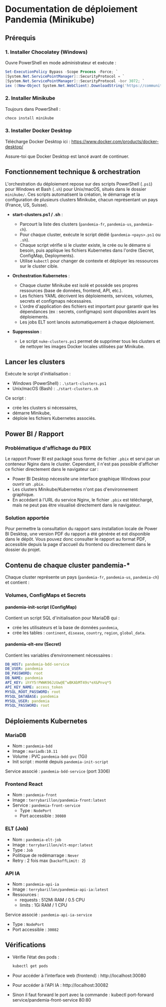 # Documentation de déploiement Pandemia (Minikube)

## Prérequis

### 1. Installer Chocolatey (Windows)
Ouvre PowerShell en mode administrateur et exécute :

```powershell
Set-ExecutionPolicy Bypass -Scope Process -Force; `
[System.Net.ServicePointManager]::SecurityProtocol = `
[System.Net.ServicePointManager]::SecurityProtocol -bor 3072; `
iex ((New-Object System.Net.WebClient).DownloadString('https://community.chocolatey.org/install.ps1'))
```

### 2. Installer Minikube
Toujours dans PowerShell :

```powershell
choco install minikube
```

### 3. Installer Docker Desktop
Télécharge Docker Desktop ici : https://www.docker.com/products/docker-desktop/

Assure-toi que Docker Desktop est lancé avant de continuer.

## Fonctionnement technique & orchestration

L'orchestration du déploiement repose sur des scripts PowerShell (`.ps1`) pour Windows et Bash (`.sh`) pour Unix/macOS, situés dans le dossier `minikube/`. Ces scripts automatisent la création, le démarrage et la configuration de plusieurs clusters Minikube, chacun représentant un pays (France, US, Suisse).

- **start-clusters.ps1 / .sh** :
  - Parcourt la liste des clusters (`pandemia-fr`, `pandemia-us`, `pandemia-ch`).
  - Pour chaque cluster, exécute le script dédié (`pandemia-<pays>.ps1` ou `.sh`).
  - Chaque script vérifie si le cluster existe, le crée ou le démarre si besoin, puis applique les fichiers Kubernetes dans l'ordre (Secret, ConfigMap, Deployments).
  - Utilise `kubectl` pour changer de contexte et déployer les ressources sur le cluster cible.

- **Orchestration Kubernetes** :
  - Chaque cluster Minikube est isolé et possède ses propres ressources (base de données, frontend, API, etc.).
  - Les fichiers YAML décrivent les déploiements, services, volumes, secrets et configmaps nécessaires.
  - L'ordre d'application des fichiers est important pour garantir que les dépendances (ex : secrets, configmaps) sont disponibles avant les déploiements.
  - Les jobs ELT sont lancés automatiquement à chaque déploiement.

- **Suppression** :
  - Le script `nuke-clusters.ps1` permet de supprimer tous les clusters et de nettoyer les images Docker locales utilisées par Minikube.

## Lancer les clusters

Exécute le script d'initialisation :

- Windows (PowerShell) : `.\start-clusters.ps1`
- Unix/macOS (Bash) : `./start-clusters.sh`

Ce script :
- crée les clusters si nécessaires,
- démarre Minikube,
- déploie les fichiers Kubernetes associés.

## Power BI / Rapport

### Problématique d'affichage du PBIX

Le rapport Power BI est packagé sous forme de fichier `.pbix` et servi par un conteneur Nginx dans le cluster. Cependant, il n'est pas possible d'afficher ce fichier directement dans le navigateur car :
- Power BI Desktop nécessite une interface graphique Windows pour ouvrir un `.pbix`.
- Les clusters Minikube/Kubernetes n'ont pas d'environnement graphique.
- En accédant à l'URL du service Nginx, le fichier `.pbix` est téléchargé, mais ne peut pas être visualisé directement dans le navigateur.

### Solution apportée

Pour permettre la consultation du rapport sans installation locale de Power BI Desktop, une version PDF du rapport a été générée et est disponible dans le dépôt. Vous pouvez donc consulter le rapport au format PDF, accessible depuis la page d'accueil du frontend ou directement dans le dossier du projet.

## Contenu de chaque cluster pandemia-*

Chaque cluster représente un pays (`pandemia-fr`, `pandemia-us`, `pandemia-ch`) et contient :

### Volumes, ConfigMaps et Secrets

#### pandemia-init-script (ConfigMap)
Contient un script SQL d'initialisation pour MariaDB qui :
- crée les utilisateurs et la base de données `pandemia`,
- crée les tables : `continent`, `disease`, `country`, `region`, `global_data`.

#### pandemia-elt-env (Secret)
Contient les variables d’environnement nécessaires :
```yaml
DB_HOST: pandemia-bdd-service
DB_USER: pandemia
DB_PASSWORD: root
DB_NAME: pandemia
API_KEY: ihYY5!PWWK96JzUw@E^wBKAbMT49s*eX&Pnvq*5
API_KEY_NAME: access_token
MYSQL_ROOT_PASSWORD: root
MYSQL_DATABASE: pandemia
MYSQL_USER: pandemia
MYSQL_PASSWORD: root
```

## Déploiements Kubernetes

### MariaDB

- Nom : `pandemia-bdd`
- Image : `mariadb:10.11`
- Volume : PVC `pandemia-bdd-pvc` (1Gi)
- Init script : monté depuis `pandemia-init-script`

Service associé : `pandemia-bdd-service` (port 3306)

### Frontend React

- Nom : `pandemia-front`
- Image : `terrybarillon/pandemia-front:latest`
- Service : `pandemia-front-service`
  - Type : `NodePort`
  - Port accessible : `30080`

### ELT (Job)

- Nom : `pandemia-elt-job`
- Image : `terrybarillon/elt-mspr:latest`
- Type : `Job`
- Politique de redémarrage : `Never`
- Retry : 2 fois max (`backoffLimit: 2`)

### API IA

- Nom : `pandemia-api-ia`
- Image : `terrybarillon/pandemia-api-ia:latest`
- Ressources :
  - requests : 512Mi RAM / 0.5 CPU
  - limits : 1Gi RAM / 1 CPU

Service associé : `pandemia-api-ia-service`
- Type : `NodePort`
- Port accessible : `30082`

## Vérifications

- Vérifie l’état des pods :
  ```bash
  kubectl get pods
  ```

- Pour accéder à l’interface web (frontend) :
  http://localhost:30080

- Pour accéder à l'API IA :
  http://localhost:30082

- Sinon il faut forward le port avec la commande : 
  kubectl port-forward service/pandemia-front-service 80:80
